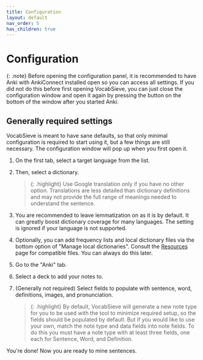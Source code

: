 ```yaml
---
title: Configuration
layout: default
nav_order: 5
has_children: true
---
```


# Configuration

{: .note}
Before opening the configuration panel, it is recommended to have Anki with AnkiConnect installed open so you can access all settings. If you did not do this before first opening VocabSieve, you can just close the configuration window and open it again by pressing the button on the bottom of the window after you started Anki.

## Generally required settings

VocabSieve is meant to have sane defaults, so that only minimal configuration is required to start using it, but a few things are still necessary. The configuration window will pop up when you first open it. 

1. On the first tab, select a target language from the list.
2. Then, select a dictionary.
    > {: .highlight}
    Use Google translation only if you have no other option. Translations are less detailed than dictionary definitions and may not provide the full range of meanings needed to understand the sentence.
3. You are recommended to leave lemmatization on as it is by default. It can greatly boost dictionary coverage for many languages. The setting is ignored if your language is not supported.

4. Optionally, you can add frequency lists and local dictionary files via the bottom option of "Manage local dictionaries". Consult the [Resources]({{site.baseurl}}/resources.html) page for compatible files. You can always do this later.

5. Go to the "Anki" tab. 

6. Select a deck to add your notes to. 

7. (Generally not required) Select fields to populate with sentence, word, definitions, images, and pronunciation.
    > {: .highlight}
    By default, VocabSieve will generate a new note type for you to be used with the tool to minimize required setup, so the fields should be populated by default. But if you would like to use your own, match the note type and data fields into note fields. To do this you must have a note type with at least three fields, one each for Sentence, Word, and Definition. 

You're done! Now you are ready to mine sentences.